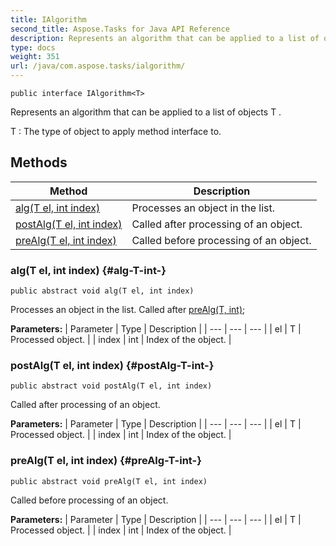 ```yaml
---
title: IAlgorithm
second_title: Aspose.Tasks for Java API Reference
description: Represents an algorithm that can be applied to a list of objects T.
type: docs
weight: 351
url: /java/com.aspose.tasks/ialgorithm/
---
```

```
public interface IAlgorithm<T>
```

Represents an algorithm that can be applied to a list of objects  T .

 T : The type of object to apply method interface to.
## Methods

| Method | Description |
| --- | --- |
| [alg(T el, int index)](#alg-T-int-) | Processes an object in the list. |
| [postAlg(T el, int index)](#postAlg-T-int-) | Called after processing of an object. |
| [preAlg(T el, int index)](#preAlg-T-int-) | Called before processing of an object. |
### alg(T el, int index) {#alg-T-int-}
```
public abstract void alg(T el, int index)
```


Processes an object in the list. Called after [preAlg(T, int)](../../com.aspose.tasks/ialgorithm\#preAlg-T--int-);

**Parameters:**
| Parameter | Type | Description |
| --- | --- | --- |
| el | T | Processed object. |
| index | int | Index of the object. |

### postAlg(T el, int index) {#postAlg-T-int-}
```
public abstract void postAlg(T el, int index)
```


Called after processing of an object.

**Parameters:**
| Parameter | Type | Description |
| --- | --- | --- |
| el | T | Processed object. |
| index | int | Index of the object. |

### preAlg(T el, int index) {#preAlg-T-int-}
```
public abstract void preAlg(T el, int index)
```


Called before processing of an object.

**Parameters:**
| Parameter | Type | Description |
| --- | --- | --- |
| el | T | Processed object. |
| index | int | Index of the object. |

